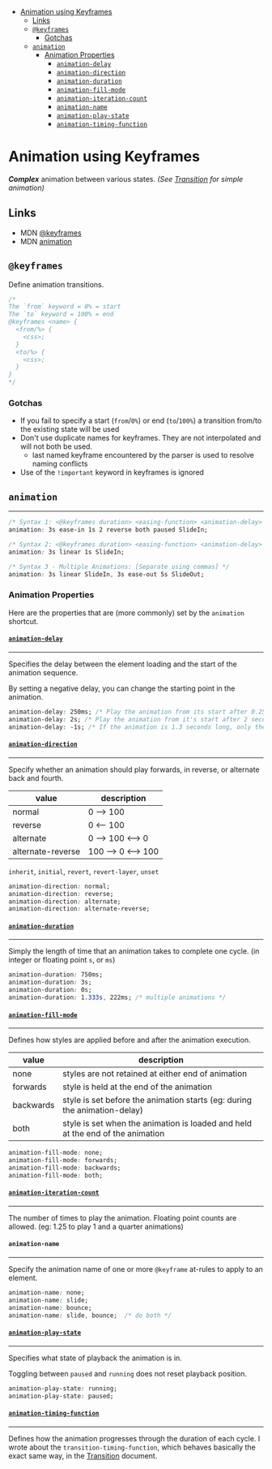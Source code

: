 - [Animation using Keyframes](#animation-using-keyframes)
  - [Links](#links)
  - [`@keyframes`](#keyframes)
    - [Gotchas](#gotchas)
  - [`animation`](#animation)
    - [Animation Properties](#animation-properties)
      - [`animation-delay`](#animation-delay)
      - [`animation-direction`](#animation-direction)
      - [`animation-duration`](#animation-duration)
      - [`animation-fill-mode`](#animation-fill-mode)
      - [`animation-iteration-count`](#animation-iteration-count)
      - [`animation-name`](#animation-name)
      - [`animation-play-state`](#animation-play-state)
      - [`animation-timing-function`](#animation-timing-function)

# Animation using Keyframes

**_Complex_** animation between various states. _(See [Transition](Transition.md) for simple animation)_

## Links

- MDN [@keyframes](https://developer.mozilla.org/en-US/docs/Web/CSS/@keyframes)
- MDN [animation](https://developer.mozilla.org/en-US/docs/Web/CSS/animation)

## `@keyframes`

Define animation transitions.

```css
/*
The `from` keyword = 0% = start
The `to` keyword = 100% = end
@keyframes <name> {
  <from/%> {
    <css>;
  }
  <to/%> {
    <css>;
  }
}
*/
```

### Gotchas

- If you fail to specify a start (`from`/`0%`) or end (`to`/`100%`) a transition from/to the existing state will be used
- Don't use duplicate names for keyframes. They are not interpolated and will not both be used.
  - last named keyframe encountered by the parser is used to resolve naming conflicts
- Use of the `!important` keyword in keyframes is ignored

## `animation`

---

```css
/* Syntax 1: <@keyframes duration> <easing-function> <animation-delay> <iteration-count> <direction> <fill-mode> <play-state> <name>; */
animation: 3s ease-in 1s 2 reverse both paused SlideIn;

/* Syntax 2: <@keyframes duration> <easing-function> <animation-delay> <name> */
animation: 3s linear 1s SlideIn;

/* Syntax 3 - Multiple Animations: [Separate using commas] */
animation: 3s linear SlideIn, 3s ease-out 5s SlideOut;
```

### Animation Properties

Here are the properties that are (more commonly) set by the `animation` shortcut.

#### [`animation-delay`](https://developer.mozilla.org/en-US/docs/Web/CSS/animation-delay)

---

Specifies the delay between the element loading and the start of the animation sequence.

By setting a negative delay, you can change the starting point in the animation.

```css
animation-delay: 250ms; /* Play the animation from its start after 0.25s */
animation-delay: 2s; /* Play the animation from it's start after 2 seconds */
animation-delay: -1s; /* If the animation is 1.3 seconds long, only the last 0.3 seconds of the animation will play */
```

#### [`animation-direction`](https://developer.mozilla.org/en-US/docs/Web/CSS/animation-direction)

---

Specify whether an animation should play forwards, in reverse, or alternate back and fourth.

| value             | description        |
| ----------------- | ------------------ |
| normal            | 0 --> 100          |
| reverse           | 0 <-- 100          |
| alternate         | 0 --> 100 <--> 0   |
| alternate-reverse | 100 --> 0 <--> 100 |

`inherit`, `initial`, `revert`, `revert-layer`, `unset`

```css
animation-direction: normal;
animation-direction: reverse;
animation-direction: alternate;
animation-direction: alternate-reverse;
```

#### [`animation-duration`](https://developer.mozilla.org/en-US/docs/Web/CSS/animation-duration)

---

Simply the length of time that an animation takes to complete one cycle. (in integer or floating point `s`, or `ms`)

```css
animation-duration: 750ms;
animation-duration: 3s;
animation-duration: 0s;
animation-duration: 1.333s, 222ms; /* multiple animations */
```

#### [`animation-fill-mode`](https://developer.mozilla.org/en-US/docs/Web/CSS/animation-fill-mode)

---

Defines how styles are applied before and after the animation execution.

| value     | description                                                                    |
| --------- | ------------------------------------------------------------------------------ |
| none      | styles are not retained at either end of animation                             |
| forwards  | style is held at the end of the animation                                      |
| backwards | style is set before the animation starts (eg: during the animation-delay)      |
| both      | style is set when the animation is loaded and held at the end of the animation |

```css
animation-fill-mode: none;
animation-fill-mode: forwards;
animation-fill-mode: backwards;
animation-fill-mode: both;
```

#### [`animation-iteration-count`](https://developer.mozilla.org/en-US/docs/Web/CSS/animation-iteration-count)

---

The number of times to play the animation. Floating point counts are allowed. (eg: 1.25 to play 1 and a quarter animations)

#### `animation-name`

---

Specify the animation name of one or more `@keyframe` at-rules to apply to an element.

```css
animation-name: none;
animation-name: slide;
animation-name: bounce;
animation-name: slide, bounce;  /* do both */
```

#### [`animation-play-state`](https://developer.mozilla.org/en-US/docs/Web/CSS/animation-play-state)

---

Specifies what state of playback the animation is in.

Toggling between `paused` and `running` does not reset playback position.

```css
animation-play-state: running;
animation-play-state: paused;
```

#### [`animation-timing-function`](https://developer.mozilla.org/en-US/docs/Web/CSS/animation-timing-function)

---

Defines how the animation progresses through the duration of each cycle. I wrote about the `transition-timing-function`, which behaves basically the exact same way, in the [Transition](Transition.md#transition-timing-function) document.